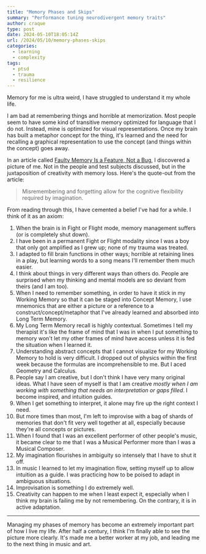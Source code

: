 ```yaml
---
title: "Memory Phases and Skips"
summary: "Performance tuning neurodivergent memory traits"
author: craque
type: post
date: 2024-05-10T18:05:14Z
url: /2024/05/10/memory-phases-skips
categories:
  - learning
  - complexity
tags:
  - ptsd
  - trauma
  - resilience
---
```

Memory for me is ultra weird, I have struggled to understand it my whole life.

I am bad at remembering things and horrible at memorization. Most people seem to have some kind of transitive memory optimized for language that I do not. Instead, mine is optimized for visual representations. Once my brain has built a metaphor concept for the thing, it's learned and the need for recalling a graphical representation to use the concept (and things within the concept) goes away.

In an article called [Faulty Memory Is a Feature, Not a Bug](https://https://nautil.us/faulty-memory-is-a-feature-not-a-bug-302075), I discovered a picture of me. Not in the people and test subjects discussed, but in the juxtaposition of creativity with memory loss. Here's the quote-out from the article:

> Misremembering and forgetting allow for the cognitive flexibility required by imagination.

From reading through this, I have cemented a belief I've had for a while. I think of it as an axiom:

1. When the brain is in Fight or Flight mode, memory management suffers (or is completely shut down).
2. I have been in a permanent Fight or Flight modality since I was a boy that only got amplified as I grew up; none of my trauma was treated.
3. I adapted to fill brain functions in other ways; horrible at retaining lines in a play, but learning words to a song means I'll remember them much easier.
4. I think about things in very different ways than others do. People are surprised when my thinking and mental models are so deviant from theirs (and I am too).
5. When I need to remember something, in order to have it stick in my Working Memory so that it can be staged into Concept Memory, I use mnemonics that are either a picture or a reference to a construct/concept/metaphor that I've already learned and absorbed into Long Term Memory.
6. My Long Term Memory recall is highly contextual. Sometimes I tell my therapist it's like the frame of mind that I was in when I put something to memory won't let my other frames of mind have access unless it is fed the situation when I learned it.
7. Understanding abstract concepts that I cannot visualize for my Working Memory to hold is very difficult. I dropped out of physics within the first week because the formulas are incomprehensible to me. But I aced Geometry and Calculus.
8. People say I am creative, but I don't think I have very many original ideas. What I have seen of myself is that I am creative _mostly when I am working with something that needs an interpretation or gaps filled_. I become inspired, and intuition guides.
9. When I get something to interpret, it alone may fire up the right context I need.
10. But more times than most, I'm left to improvise with a bag of shards of memories that don't fit very well together at all, especially because they're all concepts or pictures.
11. When I found that I was an excellent performer of other people's music, it became clear to me that I was a Musical Performer more than I was a Musical Composer.
12. My imagination flourishes in ambiguity so intensely that I have to shut it off.
13. In music I learned to let my imagination flow, setting myself up to allow intuition as a guide. I was practicing how to be poised to adapt in ambiguous situations.
14. Improvisation is something I do extremely well.
15. Creativity can happen to me when I least expect it, especially when I think my brain is failing me by not remembering. On the contrary, it is in active adaptation.

---

Managing my phases of memory has become an extremely important part of how I live my life. After half a century, I think I'm finally able to see the picture more clearly. It's made me a better worker at my job, and leading me to the next thing in music and art.
